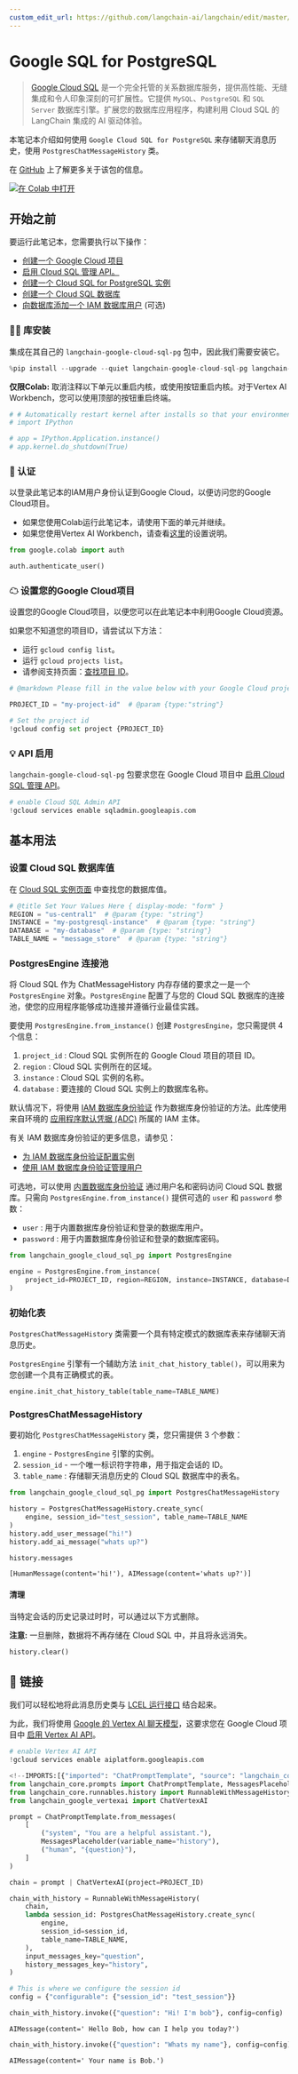 ```yaml
---
custom_edit_url: https://github.com/langchain-ai/langchain/edit/master/docs/docs/integrations/memory/google_sql_pg.ipynb
---
```

# Google SQL for PostgreSQL

> [Google Cloud SQL](https://cloud.google.com/sql) 是一个完全托管的关系数据库服务，提供高性能、无缝集成和令人印象深刻的可扩展性。它提供 `MySQL`、`PostgreSQL` 和 `SQL Server` 数据库引擎。扩展您的数据库应用程序，构建利用 Cloud SQL 的 LangChain 集成的 AI 驱动体验。

本笔记本介绍如何使用 `Google Cloud SQL for PostgreSQL` 来存储聊天消息历史，使用 `PostgresChatMessageHistory` 类。

在 [GitHub](https://github.com/googleapis/langchain-google-cloud-sql-pg-python/) 上了解更多关于该包的信息。

[![在 Colab 中打开](https://colab.research.google.com/assets/colab-badge.svg)](https://colab.research.google.com/github/googleapis/langchain-google-cloud-sql-pg-python/blob/main/docs/chat_message_history.ipynb)

## 开始之前

要运行此笔记本，您需要执行以下操作：

* [创建一个 Google Cloud 项目](https://developers.google.com/workspace/guides/create-project)
* [启用 Cloud SQL 管理 API。](https://console.cloud.google.com/marketplace/product/google/sqladmin.googleapis.com)
* [创建一个 Cloud SQL for PostgreSQL 实例](https://cloud.google.com/sql/docs/postgres/create-instance)
* [创建一个 Cloud SQL 数据库](https://cloud.google.com/sql/docs/mysql/create-manage-databases)
* [向数据库添加一个 IAM 数据库用户](https://cloud.google.com/sql/docs/postgres/add-manage-iam-users#creating-a-database-user) (可选)

### 🦜🔗 库安装
集成在其自己的 `langchain-google-cloud-sql-pg` 包中，因此我们需要安装它。


```python
%pip install --upgrade --quiet langchain-google-cloud-sql-pg langchain-google-vertexai
```

**仅限Colab:** 取消注释以下单元以重启内核，或使用按钮重启内核。对于Vertex AI Workbench，您可以使用顶部的按钮重启终端。


```python
# # Automatically restart kernel after installs so that your environment can access the new packages
# import IPython

# app = IPython.Application.instance()
# app.kernel.do_shutdown(True)
```

### 🔐 认证
以登录此笔记本的IAM用户身份认证到Google Cloud，以便访问您的Google Cloud项目。

* 如果您使用Colab运行此笔记本，请使用下面的单元并继续。
* 如果您使用Vertex AI Workbench，请查看[这里](https://github.com/GoogleCloudPlatform/generative-ai/tree/main/setup-env)的设置说明。


```python
from google.colab import auth

auth.authenticate_user()
```

### ☁ 设置您的Google Cloud项目
设置您的Google Cloud项目，以便您可以在此笔记本中利用Google Cloud资源。

如果您不知道您的项目ID，请尝试以下方法：

* 运行 `gcloud config list`。
* 运行 `gcloud projects list`。
* 请参阅支持页面：[查找项目 ID](https://support.google.com/googleapi/answer/7014113)。


```python
# @markdown Please fill in the value below with your Google Cloud project ID and then run the cell.

PROJECT_ID = "my-project-id"  # @param {type:"string"}

# Set the project id
!gcloud config set project {PROJECT_ID}
```

### 💡 API 启用
`langchain-google-cloud-sql-pg` 包要求您在 Google Cloud 项目中 [启用 Cloud SQL 管理 API](https://console.cloud.google.com/flows/enableapi?apiid=sqladmin.googleapis.com)。


```python
# enable Cloud SQL Admin API
!gcloud services enable sqladmin.googleapis.com
```

## 基本用法

### 设置 Cloud SQL 数据库值
在 [Cloud SQL 实例页面](https://console.cloud.google.com/sql?_ga=2.223735448.2062268965.1707700487-2088871159.1707257687) 中查找您的数据库值。


```python
# @title Set Your Values Here { display-mode: "form" }
REGION = "us-central1"  # @param {type: "string"}
INSTANCE = "my-postgresql-instance"  # @param {type: "string"}
DATABASE = "my-database"  # @param {type: "string"}
TABLE_NAME = "message_store"  # @param {type: "string"}
```

### PostgresEngine 连接池

将 Cloud SQL 作为 ChatMessageHistory 内存存储的要求之一是一个 `PostgresEngine` 对象。`PostgresEngine` 配置了与您的 Cloud SQL 数据库的连接池，使您的应用程序能够成功连接并遵循行业最佳实践。

要使用 `PostgresEngine.from_instance()` 创建 `PostgresEngine`，您只需提供 4 个信息：

1. `project_id` : Cloud SQL 实例所在的 Google Cloud 项目的项目 ID。
1. `region` : Cloud SQL 实例所在的区域。
1. `instance` : Cloud SQL 实例的名称。
1. `database` : 要连接的 Cloud SQL 实例上的数据库名称。

默认情况下，将使用 [IAM 数据库身份验证](https://cloud.google.com/sql/docs/postgres/iam-authentication#iam-db-auth) 作为数据库身份验证的方法。此库使用来自环境的 [应用程序默认凭据 (ADC)](https://cloud.google.com/docs/authentication/application-default-credentials) 所属的 IAM 主体。

有关 IAM 数据库身份验证的更多信息，请参见：

* [为 IAM 数据库身份验证配置实例](https://cloud.google.com/sql/docs/postgres/create-edit-iam-instances)
* [使用 IAM 数据库身份验证管理用户](https://cloud.google.com/sql/docs/postgres/add-manage-iam-users)

可选地，可以使用 [内置数据库身份验证](https://cloud.google.com/sql/docs/postgres/built-in-authentication) 通过用户名和密码访问 Cloud SQL 数据库。只需向 `PostgresEngine.from_instance()` 提供可选的 `user` 和 `password` 参数：

* `user` : 用于内置数据库身份验证和登录的数据库用户。
* `password` : 用于内置数据库身份验证和登录的数据库密码。



```python
from langchain_google_cloud_sql_pg import PostgresEngine

engine = PostgresEngine.from_instance(
    project_id=PROJECT_ID, region=REGION, instance=INSTANCE, database=DATABASE
)
```

### 初始化表
`PostgresChatMessageHistory` 类需要一个具有特定模式的数据库表来存储聊天消息历史。

`PostgresEngine` 引擎有一个辅助方法 `init_chat_history_table()`，可以用来为您创建一个具有正确模式的表。


```python
engine.init_chat_history_table(table_name=TABLE_NAME)
```

### PostgresChatMessageHistory

要初始化 `PostgresChatMessageHistory` 类，您只需提供 3 个参数：

1. `engine` - `PostgresEngine` 引擎的实例。
1. `session_id` - 一个唯一标识符字符串，用于指定会话的 ID。
1. `table_name` : 存储聊天消息历史的 Cloud SQL 数据库中的表名。


```python
from langchain_google_cloud_sql_pg import PostgresChatMessageHistory

history = PostgresChatMessageHistory.create_sync(
    engine, session_id="test_session", table_name=TABLE_NAME
)
history.add_user_message("hi!")
history.add_ai_message("whats up?")
```


```python
history.messages
```



```output
[HumanMessage(content='hi!'), AIMessage(content='whats up?')]
```


#### 清理
当特定会话的历史记录过时时，可以通过以下方式删除。

**注意:** 一旦删除，数据将不再存储在 Cloud SQL 中，并且将永远消失。


```python
history.clear()
```

## 🔗 链接

我们可以轻松地将此消息历史类与 [LCEL 运行接口](/docs/how_to/message_history) 结合起来。

为此，我们将使用 [Google 的 Vertex AI 聊天模型](/docs/integrations/chat/google_vertex_ai_palm)，这要求您在 Google Cloud 项目中 [启用 Vertex AI API](https://console.cloud.google.com/flows/enableapi?apiid=aiplatform.googleapis.com)。



```python
# enable Vertex AI API
!gcloud services enable aiplatform.googleapis.com
```


```python
<!--IMPORTS:[{"imported": "ChatPromptTemplate", "source": "langchain_core.prompts", "docs": "https://python.langchain.com/api_reference/core/prompts/langchain_core.prompts.chat.ChatPromptTemplate.html", "title": "Google SQL for PostgreSQL"}, {"imported": "MessagesPlaceholder", "source": "langchain_core.prompts", "docs": "https://python.langchain.com/api_reference/core/prompts/langchain_core.prompts.chat.MessagesPlaceholder.html", "title": "Google SQL for PostgreSQL"}, {"imported": "RunnableWithMessageHistory", "source": "langchain_core.runnables.history", "docs": "https://python.langchain.com/api_reference/core/runnables/langchain_core.runnables.history.RunnableWithMessageHistory.html", "title": "Google SQL for PostgreSQL"}]-->
from langchain_core.prompts import ChatPromptTemplate, MessagesPlaceholder
from langchain_core.runnables.history import RunnableWithMessageHistory
from langchain_google_vertexai import ChatVertexAI
```


```python
prompt = ChatPromptTemplate.from_messages(
    [
        ("system", "You are a helpful assistant."),
        MessagesPlaceholder(variable_name="history"),
        ("human", "{question}"),
    ]
)

chain = prompt | ChatVertexAI(project=PROJECT_ID)
```


```python
chain_with_history = RunnableWithMessageHistory(
    chain,
    lambda session_id: PostgresChatMessageHistory.create_sync(
        engine,
        session_id=session_id,
        table_name=TABLE_NAME,
    ),
    input_messages_key="question",
    history_messages_key="history",
)
```


```python
# This is where we configure the session id
config = {"configurable": {"session_id": "test_session"}}
```


```python
chain_with_history.invoke({"question": "Hi! I'm bob"}, config=config)
```



```output
AIMessage(content=' Hello Bob, how can I help you today?')
```



```python
chain_with_history.invoke({"question": "Whats my name"}, config=config)
```



```output
AIMessage(content=' Your name is Bob.')
```

